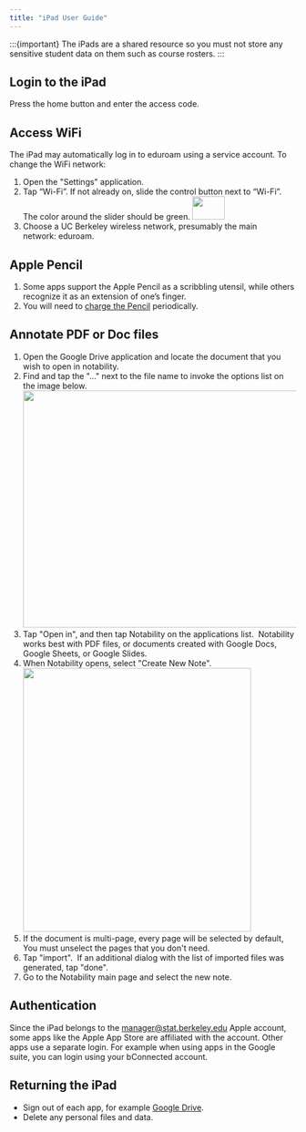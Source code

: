 ```yaml
---
title: "iPad User Guide"
---
```


:::{important}
The iPads are a shared resource so you must not store any sensitive student
data on them such as course rosters.
:::


## Login to the iPad

Press the home button and enter the access code.

## Access WiFi

The iPad may automatically log in to eduroam using a service account. To
change the WiFi network:

1.  Open the "Settings" application.
2.  Tap “Wi-Fi”. If not already on, slide the control button next to
    “Wi-Fi”. The color around the slider should be green. <img
    src="https://lh6.googleusercontent.com/nBKCUqKX9Vljod_vUvuyk0-QVnd7R0ADHtZR-aFyFvV1IX1zqwTPO_CVFmN6cosxxrEqTO7rp3mZCO0yJ2cUYqu_fq-D1MTGEtNWtBmRo_Yfr5SQXmb_eXrNIBhbnmRaF8sU7mps"
    style="border-width: initial; border-style: none; width: 57px; height: 41px;"
    data-entity-type="" data-entity-uuid="" />
3.  Choose a UC Berkeley wireless network, presumably the main
    network: eduroam.

## Apple Pencil

1.  Some apps support the Apple Pencil as a scribbling utensil, while
    others recognize it as an extension of one’s finger.
2.  You will need to [charge the
    Pencil](https://support.apple.com/en-us/HT211019) periodically.

## Annotate PDF or Doc files

1.  Open the Google Drive application and locate the document that you
    wish to open in notability.
2.  Find and tap the "..." next to the file name to invoke the options
    list on the image below.  
    <img src="/sites/default/files/uploads/ipad01.png"
    style="width: 500px; height: 416px;" data-entity-type=""
    data-entity-uuid="" />
3.  Tap "Open in", and then tap Notability on the applications
    list.  Notability works best with PDF files, or documents created
    with Google Docs, Google Sheets, or Google Slides.
4.  When Notability opens, select "Create New Note".  
    <img src="/sites/default/files/uploads/ipad4.png"
    style="width: 400px; height: 463px;" data-entity-type=""
    data-entity-uuid="" />
5.  If the document is multi-page, every page will be selected by
    default, You must unselect the pages that you don't need.
6.  Tap "import".  If an additional dialog with the list of imported
    files was generated, tap "done".
7.  Go to the Notability main page and select the new note.

## Authentication

Since the iPad belongs to the manager@stat.berkeley.edu Apple account,
some apps like the Apple App Store are affiliated with the account.
Other apps use a separate login. For example when using apps in the
Google suite, you can login using your bConnected account.

## Returning the iPad

- Sign out of each app, for example [Google
  Drive](https://support.google.com/drive/answer/6373157?co=GENIE.Platform%3DiOS&hl=en).
- Delete any personal files and data.
